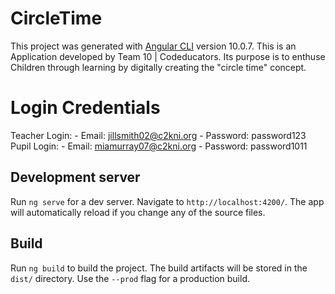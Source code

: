 # CircleTime

This project was generated with [Angular CLI](https://github.com/angular/angular-cli) version 10.0.7.
This is an Application developed by Team 10 | Codeducators. 
Its purpose is to enthuse Children through learning by digitally creating the "circle time" concept.

# Login Credentials

Teacher Login:
    - Email: jillsmith02@c2kni.org
    - Password: password123
Pupil Login:
    - Email: miamurray07@c2kni.org
    - Password: password1011

## Development server

Run `ng serve` for a dev server. Navigate to `http://localhost:4200/`. The app will automatically reload if you change any of the source files.
## Build

Run `ng build` to build the project. The build artifacts will be stored in the `dist/` directory. Use the `--prod` flag for a production build.
